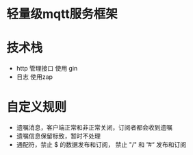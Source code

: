轻量级mqtt服务框架
===
# 技术栈
- http 管理接口 使用 gin
- 日志 使用zap
# 自定义规则
- 遗嘱消息，客户端正常和非正常关闭，订阅者都会收到遗嘱
- 遗嘱信息保留标致，暂时不处理
- 通配符，禁止 $ 的数据发布和订阅， 禁止 "/" 和 ”#“ 发布和订阅